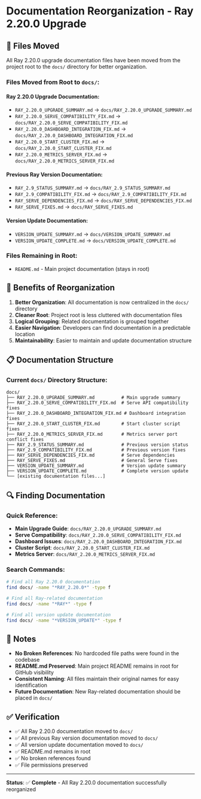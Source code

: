# Documentation Reorganization - Ray 2.20.0 Upgrade

## 📁 Files Moved

All Ray 2.20.0 upgrade documentation files have been moved from the project root to the `docs/` directory for better organization.

### **Files Moved from Root to `docs/`:**

#### **Ray 2.20.0 Upgrade Documentation:**
- `RAY_2.20.0_UPGRADE_SUMMARY.md` → `docs/RAY_2.20.0_UPGRADE_SUMMARY.md`
- `RAY_2.20.0_SERVE_COMPATIBILITY_FIX.md` → `docs/RAY_2.20.0_SERVE_COMPATIBILITY_FIX.md`
- `RAY_2.20.0_DASHBOARD_INTEGRATION_FIX.md` → `docs/RAY_2.20.0_DASHBOARD_INTEGRATION_FIX.md`
- `RAY_2.20.0_START_CLUSTER_FIX.md` → `docs/RAY_2.20.0_START_CLUSTER_FIX.md`
- `RAY_2.20.0_METRICS_SERVER_FIX.md` → `docs/RAY_2.20.0_METRICS_SERVER_FIX.md`

#### **Previous Ray Version Documentation:**
- `RAY_2.9_STATUS_SUMMARY.md` → `docs/RAY_2.9_STATUS_SUMMARY.md`
- `RAY_2.9_COMPATIBILITY_FIX.md` → `docs/RAY_2.9_COMPATIBILITY_FIX.md`
- `RAY_SERVE_DEPENDENCIES_FIX.md` → `docs/RAY_SERVE_DEPENDENCIES_FIX.md`
- `RAY_SERVE_FIXES.md` → `docs/RAY_SERVE_FIXES.md`

#### **Version Update Documentation:**
- `VERSION_UPDATE_SUMMARY.md` → `docs/VERSION_UPDATE_SUMMARY.md`
- `VERSION_UPDATE_COMPLETE.md` → `docs/VERSION_UPDATE_COMPLETE.md`

### **Files Remaining in Root:**
- `README.md` - Main project documentation (stays in root)

## 🎯 Benefits of Reorganization

1. **Better Organization**: All documentation is now centralized in the `docs/` directory
2. **Cleaner Root**: Project root is less cluttered with documentation files
3. **Logical Grouping**: Related documentation is grouped together
4. **Easier Navigation**: Developers can find documentation in a predictable location
5. **Maintainability**: Easier to maintain and update documentation structure

## 📋 Documentation Structure

### **Current `docs/` Directory Structure:**
```
docs/
├── RAY_2.20.0_UPGRADE_SUMMARY.md          # Main upgrade summary
├── RAY_2.20.0_SERVE_COMPATIBILITY_FIX.md  # Serve API compatibility fixes
├── RAY_2.20.0_DASHBOARD_INTEGRATION_FIX.md # Dashboard integration fixes
├── RAY_2.20.0_START_CLUSTER_FIX.md        # Start cluster script fixes
├── RAY_2.20.0_METRICS_SERVER_FIX.md       # Metrics server port conflict fixes
├── RAY_2.9_STATUS_SUMMARY.md              # Previous version status
├── RAY_2.9_COMPATIBILITY_FIX.md           # Previous version fixes
├── RAY_SERVE_DEPENDENCIES_FIX.md          # Serve dependencies
├── RAY_SERVE_FIXES.md                     # General Serve fixes
├── VERSION_UPDATE_SUMMARY.md              # Version update summary
├── VERSION_UPDATE_COMPLETE.md             # Complete version update
└── [existing documentation files...]
```

## 🔍 Finding Documentation

### **Quick Reference:**
- **Main Upgrade Guide**: `docs/RAY_2.20.0_UPGRADE_SUMMARY.md`
- **Serve Compatibility**: `docs/RAY_2.20.0_SERVE_COMPATIBILITY_FIX.md`
- **Dashboard Issues**: `docs/RAY_2.20.0_DASHBOARD_INTEGRATION_FIX.md`
- **Cluster Script**: `docs/RAY_2.20.0_START_CLUSTER_FIX.md`
- **Metrics Server**: `docs/RAY_2.20.0_METRICS_SERVER_FIX.md`

### **Search Commands:**
```bash
# Find all Ray 2.20.0 documentation
find docs/ -name "*RAY_2.20.0*" -type f

# Find all Ray-related documentation
find docs/ -name "*RAY*" -type f

# Find all version update documentation
find docs/ -name "*VERSION_UPDATE*" -type f
```

## 📝 Notes

- **No Broken References**: No hardcoded file paths were found in the codebase
- **README.md Preserved**: Main project README remains in root for GitHub visibility
- **Consistent Naming**: All files maintain their original names for easy identification
- **Future Documentation**: New Ray-related documentation should be placed in `docs/`

## ✅ Verification

- ✅ All Ray 2.20.0 documentation moved to `docs/`
- ✅ All previous Ray version documentation moved to `docs/`
- ✅ All version update documentation moved to `docs/`
- ✅ README.md remains in root
- ✅ No broken references found
- ✅ File permissions preserved

---

**Status**: ✅ **Complete** - All Ray 2.20.0 documentation successfully reorganized 